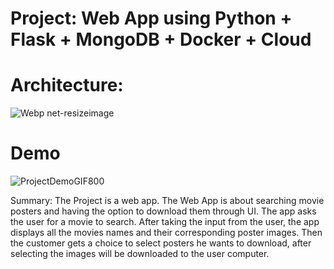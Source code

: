 # Project: Web App using Python + Flask + MongoDB + Docker + Cloud

# Architecture:
![Webp net-resizeimage](https://user-images.githubusercontent.com/82024584/168758266-01a542f5-d597-47af-902f-43ef0413fa2c.png)


# Demo

![ProjectDemoGIF800](https://user-images.githubusercontent.com/82024584/168753125-3f54a942-a2f2-4795-bf0e-0eb313374416.gif)


Summary: The Project is a web app. The Web App is about searching movie posters and having the option to download them through UI.
The app asks the user for a movie to search. After taking the input from the user, the app displays all the movies names and their corresponding poster images. Then the customer gets a choice to select posters he wants to download, after selecting the images will be downloaded to the user computer.
